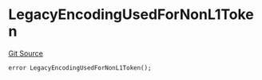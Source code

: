 # LegacyEncodingUsedForNonL1Token
[Git Source](https://github.com/matter-labs/zksync-contracts/blob/c6e73735b89a4b474234f6471e326125c9069f15/contracts/l1-contracts/common/L1ContractErrors.sol)


```solidity
error LegacyEncodingUsedForNonL1Token();
```

